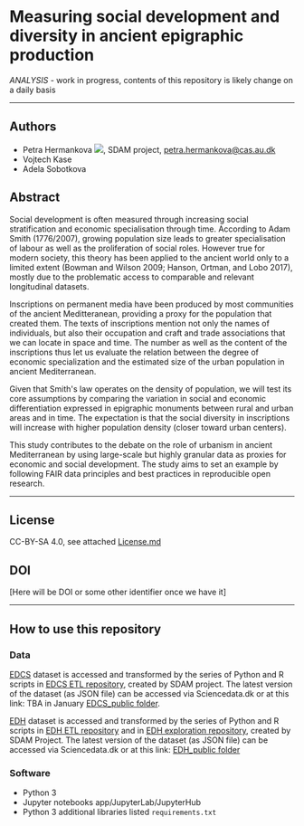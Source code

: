 # Measuring social development and diversity in ancient epigraphic production
*ANALYSIS* - work in progress, contents of this repository is likely change on a daily basis

---
## Authors
* Petra Hermankova [![](https://orcid.org/sites/default/files/images/orcid_16x16.png)](https://orcid.org/0000-0002-6349-0540), SDAM project, petra.hermankova@cas.au.dk
* Vojtech Kase
* Adela Sobotkova

## Abstract
Social development is often measured through increasing social stratification and economic specialisation through time. According to Adam Smith (1776/2007), growing population size leads to greater specialisation of labour as well as the proliferation of social roles. However true for modern society, this theory has been applied to the ancient world only to a limited extent (Bowman and Wilson 2009; Hanson, Ortman, and Lobo 2017), mostly due to the problematic access to comparable and relevant longitudinal datasets.

Inscriptions on permanent media have been produced by most communities of the ancient Meditteranean, providing a proxy for the population that created them. The texts of inscriptions mention not only the names of individuals, but also their occupation and craft and trade associations that we can locate in space and time. The number as well as the content of the inscriptions thus let us evaluate the relation between the degree of economic specialization and the estimated size of the urban population in ancient Mediterranean. 

Given that Smith's law operates on the density of population, we will test its core assumptions by comparing the variation in social and economic differentiation expressed in epigraphic monuments between rural and urban areas and in time. The expectation is that the social diversity in inscriptions will increase with higher population density (closer toward urban centers). 

This study contributes to the debate on the role of urbanism in ancient Mediterranean by using large-scale but highly granular data as proxies for economic and social development. The study aims to set an example by following FAIR data principles and best practices in reproducible open research.

---

## License
CC-BY-SA 4.0, see attached [License.md](https://github.com/sdam-au/EDCS_ETL/blob/master/LICENSE.md)

## DOI
[Here will be DOI or some other identifier once we have it]


---
## How to use this repository

### Data
[EDCS](http://www.manfredclauss.de/) dataset is accessed and transformed by the series of Python and R scripts in [EDCS ETL repository](https://github.com/sdam-au/EDCS_ETL), created by SDAM project. The latest version of the dataset (as JSON file) can be accessed via Sciencedata.dk or at this link: TBA in January [EDCS_public folder](https://sciencedata.dk/shared/1f5f56d09903fe259c0906add8b3a55e). 

[EDH]() dataset is accessed and transformed by the series of Python and R scripts in [EDH ETL repository](https://github.com/sdam-au/EDH_ETL) and in [EDH exploration repository](https://github.com/sdam-au/EDH_exploration), created by SDAM Project. The latest version of the dataset (as JSON file) can be accessed via Sciencedata.dk or at this link: [EDH_public folder](https://sciencedata.dk/shared/b6b6afdb969d378b70929e86e58ad975)

### Software
* Python 3
* Jupyter notebooks app/JupyterLab/JupyterHub
* Python 3 additional libraries listed `requirements.txt`






